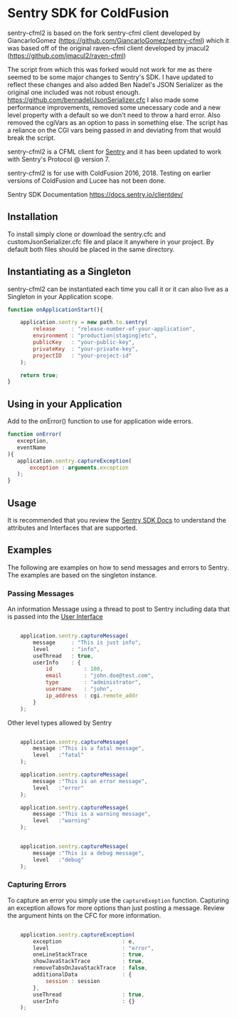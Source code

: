 # Sentry SDK for ColdFusion

sentry-cfml2 is based on the fork sentry-cfml client developed 
by GiancarloGomez (https://github.com/GiancarloGomez/sentry-cfml)
which it was based off of the original raven-cfml client 
developed by jmacul2 (https://github.com/jmacul2/raven-cfml)

The script from which this was forked would not work for me as there seemed 
to be some major changes to Sentry's SDK.
I have updated to reflect these changes and also added Ben Nadel's JSON Serializer 
as the original one included was not robust enough.
https://github.com/bennadel/JsonSerializer.cfc
I also made some performance improvements, removed some unecessary code and a new level property 
with a default so we don't need to throw a hard error. 
Also removed the cgiVars as an option to pass in something else. The script has a reliance on the CGI vars being passed in and deviating from that would break the script. 

sentry-cfml2 is a CFML client for [Sentry](<https://sentry.io/welcome/>) 
and it has been updated to work with Sentry's Protocol @ version 7.

sentry-cfml2 is for use with ColdFusion 2016, 2018. Testing on earlier versions of ColdFusion and Lucee has not been done.

Sentry SDK Documentation
https://docs.sentry.io/clientdev/

## Installation
To install simply clone or download the sentry.cfc and customJsonSerializer.cfc file and place it anywhere in your
project. By default both files should be placed in the same directory.

## Instantiating as a Singleton
sentry-cfml2 can be instantiated each time you call it or it can
also live as a Singleton in your Application scope.

```javascript
function onApplicationStart(){

    application.sentry = new path.to.sentry(
        release     : "release-number-of-your-application",
        environment : "production|staging|etc",
        publicKey   : "your-public-key",
        privateKey  : "your-private-key",
        projectID   : "your-project-id"
    );

    return true;
}
```

## Using in your Application
Add to the onError() function to use for application wide errors.
 ```javascript
function onError(
    exception,
    eventName
){
    application.sentry.captureException(
        exception : arguments.exception
    );
}
```

## Usage
It is recommended that you review the [Sentry SDK Docs](https://docs.sentry.io/clientdev/attributes/) to understand the attributes and Interfaces that are supported.

## Examples
The following are examples on how to send messages and errors to Sentry. The examples are based on the singleton instance.

### Passing Messages
An information Message using a thread to post to Sentry
including data that is passed into the [User Interface](https://docs.sentry.io/clientdev/interfaces/user/)
```javascript

    application.sentry.captureMessage(
        message     : "This is just info",
        level       : "info",
        useThread   : true,
        userInfo    : {
            id          : 100,
            email       : "john.doe@test.com",
            type        : "administrator",
            username    : "john",
            ip_address  : cgi.remote_addr
        }
    );

```

Other level types allowed by Sentry
```javascript

    application.sentry.captureMessage(
        message :"This is a fatal message",
        level   :"fatal"
    );

    application.sentry.captureMessage(
        message :"This is an error message",
        level   :"error"
    );

    application.sentry.captureMessage(
        message :"This is a warning message",
        level   :"warning"
    );


    application.sentry.captureMessage(
        message :"This is a debug message",
        level   :"debug"
    );

```

### Capturing Errors
To capture an error you simply use the ``captureExeption`` function. Capturing an exception allows
for more options than just posting a message. Review the argument hints on the CFC for more information.
```javascript

    application.sentry.captureException(
        exception                   : e,
        level                       : "error",
        oneLineStackTrace           : true,
        showJavaStackTrace          : true,
        removeTabsOnJavaStackTrace  : false,
        additionalData              : {
            session : session
        },
        useThread                   : true,
        userInfo                    : {}
    );

```


